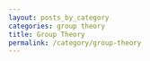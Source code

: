 ```yaml
---
layout: posts_by_category
categories: group theory
title: Group Theory
permalink: /category/group-theory
---
```

